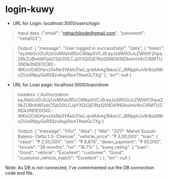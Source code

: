 # login-kuwy

* URL for Login: localhost:3000/users/login

> Input data: {"email": "nehachikode@gmail.com",
               "password": "neha123"}
            
> Output: {
    "message": "User logged in successfully!",
    "data": {
        "token": "eyJhbGciOiJIUzUxMiIsInR5cCI6IkpXVCJ9.eyJzdWIiOiJuZWhhY2hpa29kZUBnbWFpbC5jb20iLCJpYXQiOjE1NzQ5NDA1NDksImV4cCI6MTU3NDk0NDE0OX0.-WKvUOdGHyvz0xRe3YAeb31wI_qrdAAmg1bkoLV_J6NpphJv9r8oz98rcDUx6NpyGeR58zvAqyRsmTKeeGc7Xg"
    },
    "err": null
}


* URL for Loan page: localhost:3000/loan/show

> headers: {
Authorization: eyJhbGciOiJIUzUxMiIsInR5cCI6IkpXVCJ9.eyJzdWIiOiJuZWhhY2hpa29kZUBnbWFpbC5jb20iLCJpYXQiOjE1NzQ5NDA1NDksImV4cCI6MTU3NDk0NDE0OX0.-WKvUOdGHyvz0xRe3YAeb31wI_qrdAAmg1bkoLV_J6NpphJv9r8oz98rcDUx6NpyGeR58zvAqyRsmTKeeGc7Xg
}


> Output: {
    "message": "Info!",
    "data": {
        "title": "2017- Maruti Suzuki- Baleno- Delta 1.3- Chennai",
        "vehicle_price": "₹ 3,00,000",
        "loan": {
            "value": "₹ 2,50,000",
            "emi": "₹ 8,876",
            "down_payment": "₹ 50,000",
            "tenure": "36 months",
            "roi": "16.7%"
        },
        "kuwy_rating": {
            "loan": "Good",
            "vehicle": "Excellent",
            "customer": "Good",
            "customer_vehicle_match": "Excellent"
        }
    },
    "err": null
}



Note: As DB is not connected, I've commmented out the DB connection code and file.
